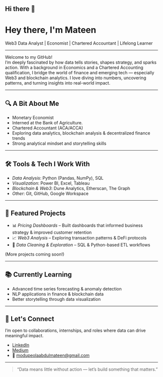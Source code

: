 ## Hi there 👋

# Hey there, I'm Mateen

Web3 Data Analyst | Economist | Chartered Accountant | Lifelong Learner

---

Welcome to my GitHub!  
I’m deeply fascinated by how data tells stories, shapes strategy, and sparks action. With a background in Economics and a Chartered Accounting qualification, I bridge the world of finance and emerging tech — especially Web3 and blockchain analytics. I love diving into numbers, uncovering patterns, and turning insights into real-world impact.

---

## 🔍 A Bit About Me
-  Monetary Economist  
-  Interned at the Bank of Agriculture.  
-  Chartered Accountant (ACA/ACCA)  
-  Exploring data analytics, blockchain analysis & decentralized finance trends  
-  Strong analytical mindset and storytelling skills  

---

## 🛠 Tools & Tech I Work With
- *Data Analysis*: Python (Pandas, NumPy), SQL
- *Visualization*: Power BI, Excel, Tableau
- *Blockchain & Web3*: Dune Analytics, Etherscan, The Graph
- *Other*: Git, GitHub, Google Workspace

---

## 🌟 Featured Projects
- 📊 *Pricing Dashboards* – Built dashboards that informed business strategy & improved customer retention
- 📈 *Web3 Analysis* – Exploring transaction patterns & DeFi protocols
- 🧹 *Data Cleaning & Exploration* – SQL & Python-based ETL workflows

(More projects coming soon!)

---

## 📚 Currently Learning
- Advanced time series forecasting & anomaly detection
- NLP applications in finance & blockchain data
- Better storytelling through data visualization

---

## 🤝 Let's Connect
I’m open to collaborations, internships, and roles where data can drive meaningful impact.

- [LinkedIn](https://www.linkedin.com/in/modupeola-abd-mateen)
- [Medium](https://medium.com/@kaymateenz)
- 📧 modupeolaabdulmateen@gmail.com

---

> “Data means little without action — let’s build something that matters.”<!--
-->

